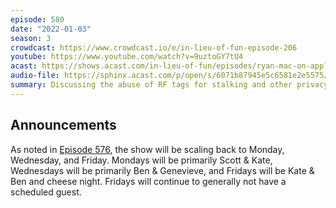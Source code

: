 ```yaml
---
episode: 580
date: "2022-01-03"
season: 3
crowdcast: https://www.crowdcast.io/e/in-lieu-of-fun-episode-206
youtube: https://www.youtube.com/watch?v=9uztoGY7tU4
acast: https://shows.acast.com/in-lieu-of-fun/episodes/ryan-mac-on-apple-airtag-stalking
audio-file: https://sphinx.acast.com/p/open/s/6071b87945e5c6581e2e5575/e/61d463e4ab1a4c00135faa94/media.mp3
summary: Discussing the abuse of RF tags for stalking and other privacy violations
---
```


## Announcements

As noted in [Episode 576](https://inlieuof.fun/episode/576), the show will be scaling back to Monday, Wednesday, and Friday. Mondays will be primarily Scott & Kate, Wednesdays will be primarily Ben & Genevieve, and Fridays will be Kate & Ben and cheese night. Fridays will continue to generally not have a scheduled guest.
